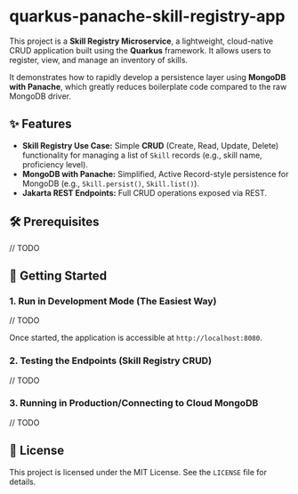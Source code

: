 # quarkus-panache-skill-registry-app

This project is a **Skill Registry Microservice**, a lightweight, cloud-native CRUD application built using the **Quarkus** framework. It allows users to register, view, and manage an inventory of skills.

It demonstrates how to rapidly develop a persistence layer using **MongoDB with Panache**, which greatly reduces boilerplate code compared to the raw MongoDB driver. 

## ✨ Features

  * **Skill Registry Use Case:** Simple **CRUD** (Create, Read, Update, Delete) functionality for managing a list of `Skill` records (e.g., skill name, proficiency level).
  * **MongoDB with Panache:** Simplified, Active Record-style persistence for MongoDB (e.g., `Skill.persist()`, `Skill.list()`).
  * **Jakarta REST Endpoints:** Full CRUD operations exposed via REST.

## 🛠️ Prerequisites

// TODO

## 🏃 Getting Started

### 1. Run in Development Mode (The Easiest Way)

// TODO

Once started, the application is accessible at `http://localhost:8080`.

### 2. Testing the Endpoints (Skill Registry CRUD)

// TODO

### 3. Running in Production/Connecting to Cloud MongoDB

// TODO


## 📄 License

This project is licensed under the MIT License. See the `LICENSE` file for details.

